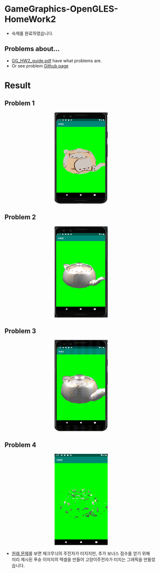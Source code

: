 # GameGraphics-OpenGLES-HomeWork2
* 숙제를 완료하였습니다.

## Problems about...
* [GG_HW2_guide.pdf](https://github.com/TeshShin/GameGraphics-OpenGLES-HomeWork2/blob/master/GG_HW2_guide.pdf) have what problems are.
* Or see problem [Github page](https://github.com/siamiz88/-GameGraphics-_Homework2)
# Result

## Problem 1

<div align="center">
  <img src="GameGraphics-Homework2/img/problem1.png" width="175" height="300">
</div>

## Problem 2
<div align="center">
  <img src="GameGraphics-Homework2/img/problem2.png" width="175" height="300">
</div>

## Problem 3
<div align="center">
  <img src="GameGraphics-Homework2/img/problem3.gif" width="175" height="300">
</div>

## Problem 4
<div align="center">
  <img src="GameGraphics-Homework2/img/problem4.gif" width="175" height="300">
</div>

- [원래 문제](https://github.com/siamiz88/-GameGraphics-_Homework2)를 보면 체크무늬의 주전자가 터지지만, 추가 보너스 점수를 얻기 위해 <br> 미리 제시된 푸슌 이미지의 텍셀을 만들어 고양이주전자가 터지는 그래픽을 만들었습니다.

